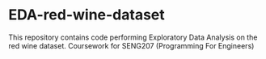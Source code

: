 # EDA-red-wine-dataset

This repository contains code performing Exploratory Data Analysis on the red wine dataset. Coursework for SENG207 (Programming For Engineers)